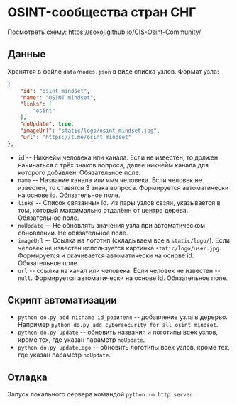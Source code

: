 # OSINT-сообщества стран СНГ
Посмотреть схему: https://soxoj.github.io/CIS-Osint-Community/

## Данные
Хранятся в файле `data/nodes.json` в виде списка узлов. Формат узла:
```json
{
    "id": "osint_mindset",
    "name": "OSINT mindset",
    "links": [
        "osint"
    ],
    "noUpdate": true,
    "imageUrl": "static/logo/osint_mindset.jpg",
    "url": "https://t.me/osint_mindset"
},
```
* `id` -- Никнейм человека или канала. Если не известен, то должен начинаться с трёх знаков вопроса, далее никнейм канала для которого добавлен. Обязательное поле.
* `name` -- Название канала или имя человека. Если человек не известен, то ставятся 3 знака вопроса. Формируется автоматически на основе id. Обязательное поле.
* `links` -- Список связанных id. Из пары узлов свзяи, указывается в том, который максимально отдалённ от центра дерева. Обязательное поле.
* `noUpdate` -- Не обновлять значения узла при автоматическом обновлении. Не обязательное поле.
* `imageUrl` -- Ссылка на логотип (складываем все в `static/logo/`). Если человек не известен используется картинка `static/logo/user.jpg`. Формируется и скачивается автоматически на основе id. Обязательное поле.
* `url` -- ссылка на канал или человека. Если человек не известен -- `null`. Формируется автоматически на основе id. Обязательное поле.

## Скрипт автоматизации
* `python do.py add nicname id_родителя` -- добавление узла в дерерво. Например `python do.py add cybersecurity_for_all osint_mindset`.
* `python do.py update` -- обновить названия и логотипы всех узлов, кроме тех, где указан параметр `noUpdate`.
* `python do.py updateLogo` -- обновить логотипы всех узлов, кроме тех, где указан параметр `noUpdate`.

## Отладка
Запуск локального сервера командой `python -m http.server`.
